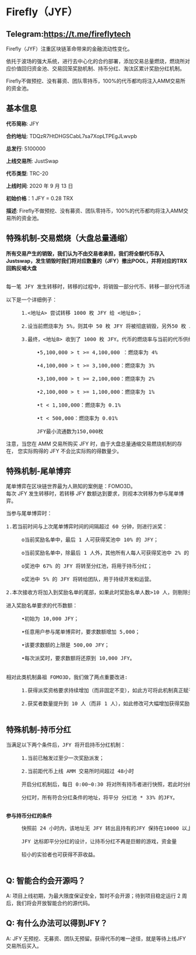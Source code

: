 # Firefly（JYF）

## Telegram:https://t.me/fireflytech

Firefly（JYF）注重区块链革命带来的金融流动性变化。

依托于波场的强大系统，进行去中心化的合约部署，添加交易总量燃烧，燃烧所对应价值回归资金池、交易回笼奖励机制、持币分红、淘汰区累计奖励分红机制。

Firefly不做预挖、没有募资、团队零持币，100%的代币都均将注入AMM交易所的资金池。

## 基本信息

**代币简称**: JFY

**合约地址**: TDQzR7HtDHGSCabL7sa7XopLTPEgJLwvpb

**总发行**: 5100000

**上线交易所**: JustSwap

**代币类型**: TRC-20

**上线时间**: 2020 年 9 月 13 日

**初始价格**：1 JFY = 0.28 TRX

**描述**: Firefly不做预挖、没有募资、团队零持币，100%的代币都均将注入AMM交易所的资金池。

## 特殊机制-交易燃烧（大盘总量通缩）

**所有交易产生的销毁，我们认为不由交易者承担，我们将全额代币存入Justswap，发生销毁时我们将对应数量的（JFY）撤出POOL，并将对应的TRX回购反哺大盘**
<pre>

每一笔 JFY 发生转移时，转移的过程中，将销毁一部分代币、转移一部分代币进入奖池</br>
以下是一个详细例子：</br>
     1.<地址A> 尝试转移 1000 枚 JFY 给 <地址B>；</br>
     2.设当前燃烧率为 5%，则其中 50 枚 JFY 将被彻底销毁，另外50 枚 JFY 将被转入奖池；</br>
     3.最终，<地址B> 收到了 1000 枚 JFY。代币的燃烧率与当前的代币供给总量 (t) 有关：</br>
          •5,100,000 > t >= 4,100,000 ：燃烧率为 4%</br>
          •4,100,000 > t >= 3,100,000：燃烧率为 3%</br>
          •3,100,000 > t >= 2,100,000：燃烧率为 2%</br>
          •2,100,000 > t >= 1,100,000：燃烧率为 1%</br>
          •t < 1,100,000：燃烧率为 0.1%</br>
          •t < 500,000：燃烧率为 0.01%</br>
          JFY最小流通数为150,000枚
</pre>

注意，当您在 AMM 交易所购买 JFY 时，由于大盘总量通缩交易燃烧机制的存在， 您实际购得的 JFY 不会比实际购的得数量少。</br>


## 特殊机制-尾单博弈

尾单博弈在区块链世界最为人熟知的案例是：FOMO3D。</br>
每次 JFY 发生转移时，若转移 JFY 数额达到要求，则视本次转移为参与尾单博弈。</br>
<pre>
当参与尾单博弈时：</br>
1.若当前时间与上次尾单博弈时间的间隔超过 60 分钟，则进行派奖：</br>
     o当前奖励名单中，最后 1 人可获得奖池中 10% 的 JFY；</br>
     o当前奖励名单中，除最后 1 人外，其他所有人每人可获得奖池中 2% 的 JFY；</br>
     o奖池中 67% 的 JFY 将转至分红池，将用于持币分红；</br>
     o奖池中 5% 的 JFY 将转给团队，用于持续开发和运营。</br>
2.本次接收方将加入到奖励名单的尾部，如果此时奖励名单人数>10 人，则剔除头部第 1 个地址。</br>
进入奖励名单要求的代币数额：</br>
     •初始为 10,000 JFY；</br>
     •任意用户参与尾单博弈时，要求数额增加 5,000；</br>
     •该要求数额的上限是 500,00 JFY；</br>
     •每次派奖时，要求数额将还原到 10,000 JFY。</br>

相对此类机制鼻祖 FOMO3D，我们做了两点重要改进:</br>
     1.获得派奖资格要求持续增加（而非固定不变），如此方可将此机制真正赋予博弈的属性，而非是利用自动化工具每次发送超小额资金来骗取派奖资格；</br>
     2.获奖者数量提升到 10 人（而非 1 人），如此修改可大幅增加获得奖励的想象空间，进一步刺激实验者的参与积极性。</br>
</pre>

## 特殊机制-持币分红

<pre>
当满足以下两个条件后，JFY 将开启持币分红机制：</br>
     1.当前已触发过至少一次奖励派发；</br>
     2.当前距代币上线 AMM 交易所时间超过 48小时</br>
     开启分红机制后，每日 0:00~0:30 将对所有持币者进行快照，若此时分红池 JFY * 33% > 符合分红条件的地址数，则进行分红。</br>
     分红时，所有符合分红条件的地址，将平分 分红池 * 33% 的JFY。</br>
</pre>

**参与持币分红的条件**</br>
<pre>
     快照前 24 小时内，该地址无 JFY 转出且持有的JFY 保持在10000 以上。</br>
     JFY 达标即平分分红的设计，让持币分红不再是巨鲸的游戏，资金量</br>
     较小的实验者也可获得不菲收益。</br>
</pre>
## Q: 智能合约会开源吗？
A: 项目上线初期，为最大限度保证安全，暂时不会开源；待到项目稳定运行 2 周后，我们将会开放智能合约的源代码。

## Q: 有什么办法可以得到JFY？
A: JFY 无预挖、无募资、团队无预留。获得代币的唯一途径，就是等待上线JFY 交易所后买入。
